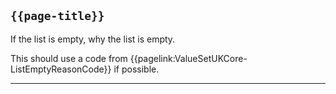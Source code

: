 ## <code>{{page-title}}</code>
	
If the list is empty, why the list is empty.

This should use a code from {{pagelink:ValueSetUKCore-ListEmptyReasonCode}} if possible.

---

